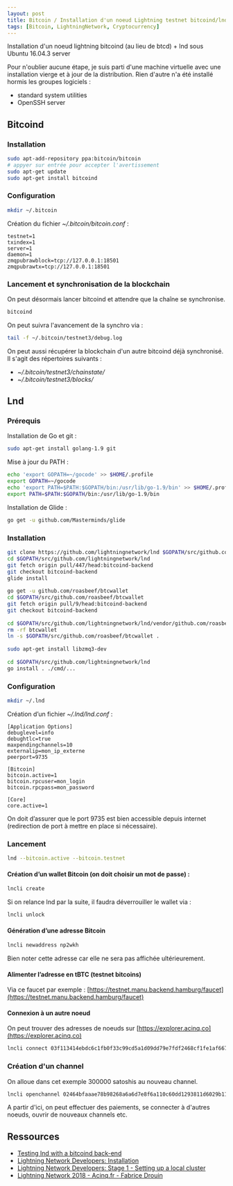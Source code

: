 ```yaml
---
layout: post
title: Bitcoin / Installation d'un noeud Lightning testnet bitcoind/lnd
tags: [Bitcoin, LightningNetwork, Cryptocurrency]
---
```


Installation d'un noeud lightning bitcoind (au lieu de btcd) + lnd sous Ubuntu 16.04.3 server

Pour n'oublier aucune étape, je suis parti d'une machine virtuelle avec une installation vierge et à jour de la distribution. Rien d'autre n'a été installé hormis les groupes logiciels :

- standard system utilities
- OpenSSH server

## Bitcoind

### Installation

```bash
sudo apt-add-repository ppa:bitcoin/bitcoin
# appyer sur entrée pour accepter l'avertissement
sudo apt-get update
sudo apt-get install bitcoind
```

### Configuration

```bash
mkdir ~/.bitcoin
```

Création du fichier *~/.bitcoin/bitcoin.conf* :

```text
testnet=1
txindex=1
server=1
daemon=1
zmqpubrawblock=tcp://127.0.0.1:18501
zmqpubrawtx=tcp://127.0.0.1:18501
```

### Lancement et synchronisation de la blockchain

On peut désormais lancer bitcoind et attendre que la chaîne se synchronise.

```bash
bitcoind
```

On peut suivra l'avancement de la synchro via :

```bash
tail -f ~/.bitcoin/testnet3/debug.log
```

On peut aussi récupérer la blockchain d'un autre bitcoind déjà synchronisé. Il s'agit des répertoires suivants :

- *~/.bitcoin/testnet3/chainstate/*
- *~/.bitcoin/testnet3/blocks/*

## Lnd

### Prérequis

Installation de Go et git :

```bash
sudo apt-get install golang-1.9 git
```

Mise à jour du PATH :

```bash
echo 'export GOPATH=~/gocode' >> $HOME/.profile
export GOPATH=~/gocode
echo 'export PATH=$PATH:$GOPATH/bin:/usr/lib/go-1.9/bin' >> $HOME/.profile
export PATH=$PATH:$GOPATH/bin:/usr/lib/go-1.9/bin
```

Installation de Glide :

```bash
go get -u github.com/Masterminds/glide
```

### Installation

```bash
git clone https://github.com/lightningnetwork/lnd $GOPATH/src/github.com/lightningnetwork/lnd
cd $GOPATH/src/github.com/lightningnetwork/lnd
git fetch origin pull/447/head:bitcoind-backend
git checkout bitcoind-backend
glide install
  
go get -u github.com/roasbeef/btcwallet
cd $GOPATH/src/github.com/roasbeef/btcwallet
git fetch origin pull/9/head:bitcoind-backend
git checkout bitcoind-backend
  
cd $GOPATH/src/github.com/lightningnetwork/lnd/vendor/github.com/roasbeef
rm -rf btcwallet
ln -s $GOPATH/src/github.com/roasbeef/btcwallet .
  
sudo apt-get install libzmq3-dev
  
cd $GOPATH/src/github.com/lightningnetwork/lnd
go install . ./cmd/...
```

### Configuration

```bash
mkdir ~/.lnd
```

Création d’un fichier *~/.lnd/lnd.conf* :

```text
[Application Options]
debuglevel=info
debughtlc=true
maxpendingchannels=10
externalip=mon_ip_externe
peerport=9735
  
[Bitcoin]
bitcoin.active=1
bitcoin.rpcuser=mon_login
bitcoin.rpcpass=mon_password
  
[Core]
core.active=1
```
On doit d’assurer que le port 9735 est bien accessible depuis internet (redirection de port à mettre en place si nécessaire).


### Lancement

```bash
lnd --bitcoin.active --bitcoin.testnet
```

#### Création d’un wallet Bitcoin (on doit choisir un mot de passe) :

```bash
lncli create
```

Si on relance lnd par la suite, il faudra déverrouiller le wallet via :

```bash
lncli unlock
```

#### Génération d’une adresse Bitcoin

```bash
lncli newaddress np2wkh
```

Bien noter cette adresse car elle ne sera pas affichée ultérieurement.

#### Alimenter l’adresse en tBTC (testnet bitcoins)

Via ce faucet par exemple : [https://testnet.manu.backend.hamburg/faucet](https://testnet.manu.backend.hamburg/faucet)

#### Connexion à un autre noeud

On peut trouver des adresses de noeuds sur [https://explorer.acinq.co](https://explorer.acinq.co)

```bash
lncli connect 03f113414ebdc6c1fb0f33c99cd5a1d09dd79e7fdf2468cf1fe1af6674361695d2@51.15.213.104:9735
```

### Création d'un channel

On alloue dans cet exemple 300000 satoshis au nouveau channel.

```bash
lncli openchannel 02464bfaaae78b98268a6a6d7e8f6a110c60dd1293811d6029b11ee9edb4bbf869 --local_amt 300000
```

A partir d'ici, on peut effectuer des paiements, se connecter à d'autres noeuds, ouvrir de nouveaux channels etc.

## Ressources

- [Testing lnd with a bitcoind back-end](https://gist.github.com/aakselrod/5644b9319041a796ba6ffca28062376e)
- [Lightning Network Developers: Installation](http://dev.lightning.community/guides/installation/)
- [Lightning Network Developers: Stage 1 - Setting up a local cluster](http://dev.lightning.community/tutorial/01-lncli/index.html)
- [Lightning Network 2018 - Acinq.fr - Fabrice Drouin](https://youtu.be/DxqTzTwFKnM)